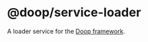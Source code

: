 @doop/service-loader
==================

A loader service for the [Doop framework](https://github.com/MomsFriendlyDevCo/Doop).
